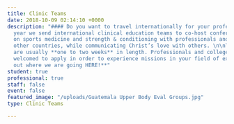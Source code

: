 ```yaml
---
title: Clinic Teams
date: 2018-10-09 02:14:10 +0000
description: "#### Do you want to travel internationally for your profession?!?\n\nEach
  year we send international clinical education teams to co-host conferences and clinics
  on sports medicine and strength & conditioning with professionals and students in
  other countries, while communicating Christ’s love with others. \n\nThese tours
  are usually **one to two weeks** in length. Professionals and college students are
  welcomed to apply in order to experience missions in your field of expertise!\n\n**Check
  out where we are going HERE!**"
student: true
professional: true
staff: false
event: false
featured_image: "/uploads/Guatemala Upper Body Eval Groups.jpg"
type: Clinic Teams

---
```

